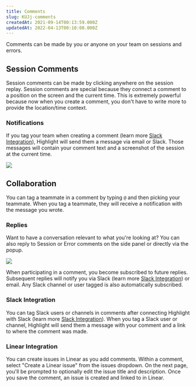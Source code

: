 ```yaml
---
title: Comments
slug: KUJj-comments
createdAt: 2021-09-14T00:13:59.000Z
updatedAt: 2022-04-13T00:10:08.000Z
---
```


Comments can be made by you or anyone on your team on sessions and errors.

## Session Comments

Session comments can be made by clicking anywhere on the session replay. Session comments are special because they connect a comment to a position on the screen and the current time. This is extremely powerful because now when you create a comment, you don't have to write more to provide the location/time context.

### Notifications

If you tag your team when creating a comment (learn more [Slack Integration](/integrations/slack-integration)), Highlight will send them a message via email or Slack. Those messages will contain your comment text and a screenshot of the session at the current time.

![](https://archbee-image-uploads.s3.amazonaws.com/XPwQFz8tul7ogqGkmtA0y/gsYvSrZkPZwf-M-P75jKp_brandbird-1.png)

## Collaboration

You can tag a teammate in a comment by typing `@` and then picking your teammate. When you tag a teammate, they will receive a notification with the message you wrote.

### Replies

Want to have a conversation relevant to what you're looking at? You can also reply to Session or Error comments on the side panel or directly via the popup.

![](https://archbee-image-uploads.s3.amazonaws.com/XPwQFz8tul7ogqGkmtA0y/W0rMORhS-yYiCNY__ZCRA_image.png)

When participating in a comment, you become subscribed to future replies. Subsequent replies will notify you via Slack (learn more [Slack Integration](/integrations/slack-integration)) or email. Any Slack channel or user tagged is also automatically subscribed.

### Slack Integration

You can tag Slack users or channels in comments after connecting Highlight with Slack (learn more [Slack Integration](/integrations/slack-integration)). When you tag a Slack user or channel, Highlight will send them a message with your comment and a link to where the comment was made.

### Linear Integration

You can create issues in Linear as you add comments. Within a comment, select "Create a Linear issue" from the issues dropdown. On the next page, you'll be prompted to optionally edit the issue title and description. Once you save the comment, an issue is created and linked to in Linear.

